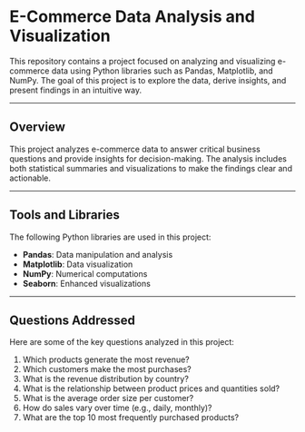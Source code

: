 # E-Commerce Data Analysis and Visualization

This repository contains a project focused on analyzing and visualizing e-commerce data using Python libraries such as Pandas, Matplotlib, and NumPy. The goal of this project is to explore the data, derive insights, and present findings in an intuitive way.

---

## Overview
This project analyzes e-commerce data to answer critical business questions and provide insights for decision-making. The analysis includes both statistical summaries and visualizations to make the findings clear and actionable.

---

## Tools and Libraries
The following Python libraries are used in this project:
- **Pandas**: Data manipulation and analysis
- **Matplotlib**: Data visualization
- **NumPy**: Numerical computations
- **Seaborn**: Enhanced visualizations

---

## Questions Addressed
Here are some of the key questions analyzed in this project:
1. Which products generate the most revenue?
2. Which customers make the most purchases?
3. What is the revenue distribution by country?
4. What is the relationship between product prices and quantities sold?
5. What is the average order size per customer?
6. How do sales vary over time (e.g., daily, monthly)?
7. What are the top 10 most frequently purchased products?

